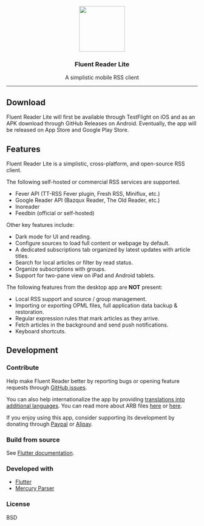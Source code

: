 <p align="center">
  <img width="120" height="120" src="https://github.com/yang991178/rss-reader/raw/master/build/icon.png">
</p>
<h3 align="center">Fluent Reader Lite</h3>
<p align="center">A simplistic mobile RSS client</p>
<hr />

## Download

Fluent Reader Lite will first be available through TestFlight on iOS and as an APK download through GitHub Releases on Android. 
Eventually, the app will be released on App Store and Google Play Store.

## Features

Fluent Reader Lite is a simplistic, cross-platform, and open-source RSS client.

The following self-hosted or commercial RSS services are supported.

- Fever API (TT-RSS Fever plugin, Fresh RSS, Miniflux, etc.)
- Google Reader API (Bazqux Reader, The Old Reader, etc.)
- Inoreader
- Feedbin (official or self-hosted)

Other key features include:

- Dark mode for UI and reading.
- Configure sources to load full content or webpage by default.
- A dedicated subscriptions tab organized by latest updates with article titles.
- Search for local articles or filter by read status.
- Organize subscriptions with groups.
- Support for two-pane view on iPad and Android tablets.

The following features from the desktop app are **NOT** present:

- Local RSS support and source / group management.
- Importing or exporting OPML files, full application data backup & restoration.
- Regular expression rules that mark articles as they arrive.
- Fetch articles in the background and send push notifications.
- Keyboard shortcuts.

## Development

### Contribute

Help make Fluent Reader better by reporting bugs or opening feature requests through [GitHub issues](https://github.com/yang991178/fluent-reader-lite/issues). 

You can also help internationalize the app by providing [translations into additional languages](https://github.com/yang991178/fluent-reader-lite/tree/master/lib/l10n). 
You can read more about ARB files [here](https://localizely.com/flutter-arb) or [here](https://github.com/google/app-resource-bundle/wiki/ApplicationResourceBundleSpecification). 

If you enjoy using this app, consider supporting its development by donating through [Paypal](https://www.paypal.me/yang991178) or [Alipay](https://hyliu.me/fluent-reader/imgs/alipay.jpg).

### Build from source

See [Flutter documentation](https://flutter.dev/docs).

### Developed with

- [Flutter](https://github.com/flutter/flutter)
- [Mercury Parser](https://github.com/postlight/mercury-parser)

### License

BSD
